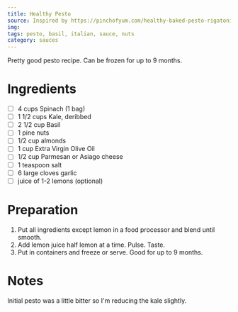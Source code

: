 ```yaml
---
title: Healthy Pesto
source: Inspired by https://pinchofyum.com/healthy-baked-pesto-rigatoni
img:
tags: pesto, basil, italian, sauce, nuts
category: sauces
---
```


Pretty good pesto recipe. Can be frozen for up to 9 months.

Ingredients
===========

* [ ] 4 cups Spinach (1 bag)
* [ ] 1 1/2 cups Kale, deribbed
* [ ] 2 1/2 cup Basil
* [ ] 1 pine nuts
* [ ] 1/2 cup almonds
* [ ] 1 cup Extra Virgin Olive Oil
* [ ] 1/2 cup Parmesan or Asiago cheese
* [ ] 1 teaspoon salt
* [ ] 6 large cloves garlic
* [ ] juice of 1-2 lemons (optional)

Preparation
===========
1. Put all ingredients except lemon in a food processor and blend until smooth.
2. Add lemon juice half lemon at a time. Pulse. Taste.
3. Put in containers and freeze or serve. Good for up to 9 months.

Notes
=====

Initial pesto was a little bitter so I'm reducing the kale slightly.
